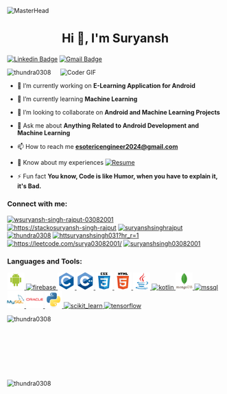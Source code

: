 ![MasterHead](https://github.com/thundra0308/thundra0308/assets/103625079/ab7c5dc0-eb8e-42d5-9f7d-2aec7f0d2089)

<h1 align="center">Hi 👋, I'm Suryansh</h1>
<h3 align="center"></h3>

[![Linkedin Badge](https://img.shields.io/badge/-Suryansh_Singh_Rajput-blue?style=flat-square&logo=Linkedin&logoColor=white&link=https://www.linkedin.com/in/suryansh-singh-rajput-03082001/)](https://www.linkedin.com/in/suryansh-singh-rajput-03082001/)
[![Gmail Badge](https://img.shields.io/badge/-esotericengineer2024@gmail.com-c14438?style=flat-square&logo=Gmail&logoColor=white&link=mailto:esotericengineer2024@gmail.com)](mailto:esotericengineer2024@gmail.com)  

<img align="right" src="https://github.com/thundra0308/thundra0308/assets/103625079/0ea31b69-b546-4ad5-9881-65b04a684309" alt="Coder GIF" width="380" height="">

<p align="left"> <img src="https://komarev.com/ghpvc/?username=thundra0308&label=Profile%20views&color=0e75b6&style=flat" alt="thundra0308" /> </p>

- 🔭 I’m currently working on **E-Learning Application for Android**

- 🌱 I’m currently learning **Machine Learning**

- 👯 I’m looking to collaborate on **Android and Machine Learning Projects**

- 💬 Ask me about **Anything Related to Android Development and Machine Learning**

- 📫 How to reach me **esotericengineer2024@gmail.com**

- 📄 Know about my experiences [![Resume](https://img.shields.io/badge/-Resume-blue?style=flat&logoColor=white&link=https://drive.google.com/file/d/1G68AcZoMwp-ZYLsA37GuKrdT3ir4mWo3/view?usp=sharing/)](https://drive.google.com/file/d/1G68AcZoMwp-ZYLsA37GuKrdT3ir4mWo3/view?usp=sharing)

- ⚡ Fun fact **You know, Code is like Humor, when you have to explain it, it's Bad.**

<h3 align="left">Connect with me:</h3>
<p align="left">
<a href="https://linkedin.com/in/wsuryansh-singh-rajput-03082001" target="blank"><img align="center" src="https://raw.githubusercontent.com/rahuldkjain/github-profile-readme-generator/master/src/images/icons/Social/linked-in-alt.svg" alt="wsuryansh-singh-rajput-03082001" height="30" width="40" /></a>
<a href="https://stackoverflow.com/users/https://stackosuryansh-singh-rajput" target="blank"><img align="center" src="https://raw.githubusercontent.com/rahuldkjain/github-profile-readme-generator/master/src/images/icons/Social/stack-overflow.svg" alt="https://stackosuryansh-singh-rajput" height="30" width="40" /></a>
<a href="https://kaggle.com/suryanshsinghrajput" target="blank"><img align="center" src="https://raw.githubusercontent.com/rahuldkjain/github-profile-readme-generator/master/src/images/icons/Social/kaggle.svg" alt="suryanshsinghrajput" height="30" width="40" /></a>
<a href="https://www.codechef.com/users/thundra0308" target="blank"><img align="center" src="https://cdn.jsdelivr.net/npm/simple-icons@3.1.0/icons/codechef.svg" alt="thundra0308" height="30" width="40" /></a>
<a href="https://www.hackerrank.com/httsuryanshsingh031?hr_r=1" target="blank"><img align="center" src="https://raw.githubusercontent.com/rahuldkjain/github-profile-readme-generator/master/src/images/icons/Social/hackerrank.svg" alt="httsuryanshsingh031?hr_r=1" height="30" width="40" /></a>
<a href="https://www.leetcode.com/surya03082001/" target="blank"><img align="center" src="https://raw.githubusercontent.com/rahuldkjain/github-profile-readme-generator/master/src/images/icons/Social/leet-code.svg" alt="https://leetcode.com/surya03082001/" height="30" width="40" /></a>
<a href="https://auth.geeksforgeeks.org/user/suryanshsingh03082001" target="blank"><img align="center" src="https://raw.githubusercontent.com/rahuldkjain/github-profile-readme-generator/master/src/images/icons/Social/geeks-for-geeks.svg" alt="suryanshsingh03082001" height="30" width="40" /></a>
</p>

<h3 align="left">Languages and Tools:</h3>
<p align="left"> <a href="https://developer.android.com" target="_blank" rel="noreferrer"> <img src="https://raw.githubusercontent.com/devicons/devicon/master/icons/android/android-original-wordmark.svg" alt="android" width="40" height="40"/> </a>
<a href="https://firebase.google.com/" target="_blank" rel="noreferrer"> <img src="https://www.vectorlogo.zone/logos/firebase/firebase-icon.svg" alt="firebase" width="40" height="40"/> </a> <a href="https://www.cprogramming.com/" target="_blank" rel="noreferrer"> <img src="https://raw.githubusercontent.com/devicons/devicon/master/icons/c/c-original.svg" alt="c" width="40" height="40"/> </a> <a href="https://www.w3schools.com/cpp/" target="_blank" rel="noreferrer"> <img src="https://raw.githubusercontent.com/devicons/devicon/master/icons/cplusplus/cplusplus-original.svg" alt="cplusplus" width="40" height="40"/> </a> <a href="https://www.w3schools.com/css/" target="_blank" rel="noreferrer"> <img src="https://raw.githubusercontent.com/devicons/devicon/master/icons/css3/css3-original-wordmark.svg" alt="css3" width="40" height="40"/> </a> <a href="https://www.w3.org/html/" target="_blank" rel="noreferrer"> <img src="https://raw.githubusercontent.com/devicons/devicon/master/icons/html5/html5-original-wordmark.svg" alt="html5" width="40" height="40"/> </a> <a href="https://www.java.com" target="_blank" rel="noreferrer"> <img src="https://raw.githubusercontent.com/devicons/devicon/master/icons/java/java-original.svg" alt="java" width="40" height="40"/> </a> <a href="https://kotlinlang.org" target="_blank" rel="noreferrer"> <img src="https://www.vectorlogo.zone/logos/kotlinlang/kotlinlang-icon.svg" alt="kotlin" width="32" height="32"/> </a> <a href="https://www.mongodb.com/" target="_blank" rel="noreferrer"> <img src="https://raw.githubusercontent.com/devicons/devicon/master/icons/mongodb/mongodb-original-wordmark.svg" alt="mongodb" width="40" height="40"/> </a> <a href="https://www.microsoft.com/en-us/sql-server" target="_blank" rel="noreferrer"> <img src="https://www.svgrepo.com/show/303229/microsoft-sql-server-logo.svg" alt="mssql" width="40" height="40"/> </a> <a href="https://www.mysql.com/" target="_blank" rel="noreferrer"> <img src="https://raw.githubusercontent.com/devicons/devicon/master/icons/mysql/mysql-original-wordmark.svg" alt="mysql" width="40" height="40"/> </a> <a href="https://www.oracle.com/" target="_blank" rel="noreferrer"> <img src="https://raw.githubusercontent.com/devicons/devicon/master/icons/oracle/oracle-original.svg" alt="oracle" width="40" height="40"/> </a> <a href="https://www.python.org" target="_blank" rel="noreferrer"> <img src="https://raw.githubusercontent.com/devicons/devicon/master/icons/python/python-original.svg" alt="python" width="40" height="40"/> </a> <a href="https://scikit-learn.org/" target="_blank" rel="noreferrer"> <img src="https://upload.wikimedia.org/wikipedia/commons/0/05/Scikit_learn_logo_small.svg" alt="scikit_learn" width="40" height="40"/> </a> <a href="https://www.tensorflow.org" target="_blank" rel="noreferrer"> <img src="https://www.vectorlogo.zone/logos/tensorflow/tensorflow-icon.svg" alt="tensorflow" width="40" height="40"/> </a> </p>

<p><img align="left" width="419" height="auto" src="https://github-readme-stats.vercel.app/api?username=thundra0308&show_icons=true&theme=dark&locale=en" alt="thundra0308" /></p>
<br><br><br><br><br><br><br><br>
<p><img align="left" width="419" height="auto" src="https://github-readme-streak-stats.herokuapp.com/?user=thundra0308&theme=dark" alt="thundra0308" /></p>

